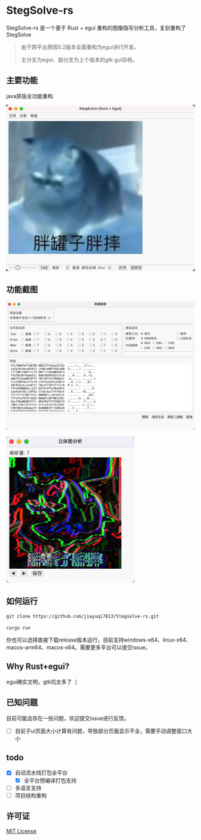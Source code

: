 # StegSolve-rs 
StegSolve-rs 是一个基于 Rust + egui 重构的图像隐写分析工具，复刻重构了StegSolve

> 由于跨平台原因0.2版本全面重构为egui进行开发。
>
> 主分支为egui、副分支为上个版本的gtk gui存档，

## 主要功能
java原版全功能重构

![image-20250214173053745](/img/image-20250214173053745.png)


## 功能截图

![image-20250214173152024](/img/image-20250214173152024.png)

![image-20250214173208188](/img/image-20250214173208188.png)

## 如何运行
`git clone https://github.com/jiayuqi7813/Stegsolve-rs.git`

`cargo run`

你也可以选择直接下载release版本运行，目前支持windows-x64、linux-x64、macos-arm64、macos-x64。需要更多平台可以提交issue。

## Why Rust+egui?
egui确实文明，gtk坑太多了（

## 已知问题

目前可能会存在一些问题，欢迎提交issue进行反馈。

- [ ] 目前子ui页面大小计算有问题，导致部分页面显示不全，需要手动调整窗口大小


## todo

- [x] 自动流水线打包全平台
    - [x] 全平台预编译打包支持
- [ ] 多语言支持
- [ ] 项目结构重构

## 许可证
[MIT License](LICENSE)
